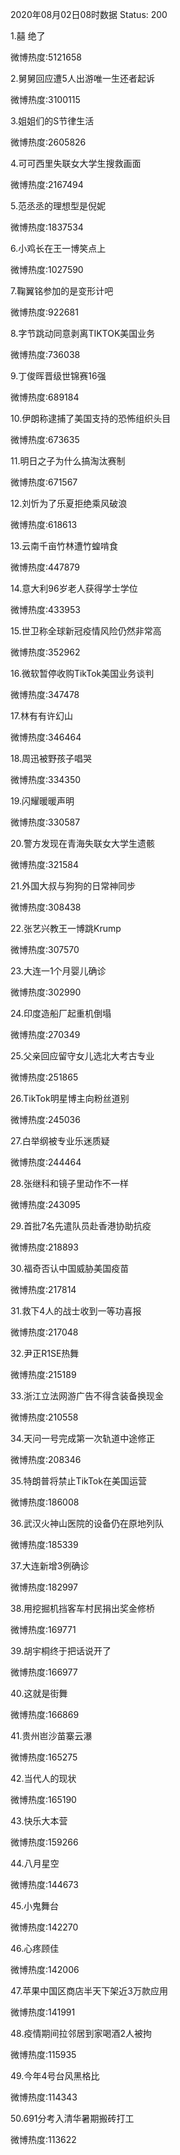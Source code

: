 2020年08月02日08时数据
Status: 200

1.囍 绝了

微博热度:5121658

2.舅舅回应遭5人出游唯一生还者起诉

微博热度:3100115

3.姐姐们的S节律生活

微博热度:2605826

4.可可西里失联女大学生搜救画面

微博热度:2167494

5.范丞丞的理想型是倪妮

微博热度:1837534

6.小鸡长在王一博笑点上

微博热度:1027590

7.鞠翼铭参加的是变形计吧

微博热度:922681

8.字节跳动同意剥离TIKTOK美国业务

微博热度:736038

9.丁俊晖晋级世锦赛16强

微博热度:689184

10.伊朗称逮捕了美国支持的恐怖组织头目

微博热度:673635

11.明日之子为什么搞淘汰赛制

微博热度:671567

12.刘忻为了乐夏拒绝乘风破浪

微博热度:618613

13.云南千亩竹林遭竹蝗啃食

微博热度:447879

14.意大利96岁老人获得学士学位

微博热度:433953

15.世卫称全球新冠疫情风险仍然非常高

微博热度:352962

16.微软暂停收购TikTok美国业务谈判

微博热度:347478

17.林有有许幻山

微博热度:346464

18.周迅被野孩子唱哭

微博热度:334350

19.闪耀暖暖声明

微博热度:330587

20.警方发现在青海失联女大学生遗骸

微博热度:321584

21.外国大叔与狗狗的日常神同步

微博热度:308438

22.张艺兴教王一博跳Krump

微博热度:307570

23.大连一1个月婴儿确诊

微博热度:302990

24.印度造船厂起重机倒塌

微博热度:270349

25.父亲回应留守女儿选北大考古专业

微博热度:251865

26.TikTok明星博主向粉丝道别

微博热度:245036

27.白举纲被专业乐迷质疑

微博热度:244464

28.张继科和镜子里动作不一样

微博热度:243095

29.首批7名先遣队员赴香港协助抗疫

微博热度:218893

30.福奇否认中国威胁美国疫苗

微博热度:217814

31.救下4人的战士收到一等功喜报

微博热度:217048

32.尹正R1SE热舞

微博热度:215189

33.浙江立法网游广告不得含装备换现金

微博热度:210558

34.天问一号完成第一次轨道中途修正

微博热度:208346

35.特朗普将禁止TikTok在美国运营

微博热度:186008

36.武汉火神山医院的设备仍在原地列队

微博热度:185339

37.大连新增3例确诊

微博热度:182997

38.用挖掘机挡客车村民捐出奖金修桥

微博热度:169771

39.胡宇桐终于把话说开了

微博热度:166977

40.这就是街舞

微博热度:166869

41.贵州岜沙苗寨云瀑

微博热度:165275

42.当代人的现状

微博热度:165190

43.快乐大本营

微博热度:159266

44.八月星空

微博热度:144673

45.小鬼舞台

微博热度:142270

46.心疼顾佳

微博热度:142006

47.苹果中国区商店半天下架近3万款应用

微博热度:141991

48.疫情期间拉邻居到家喝酒2人被拘

微博热度:115935

49.今年4号台风黑格比

微博热度:114343

50.691分考入清华暑期搬砖打工

微博热度:113622

